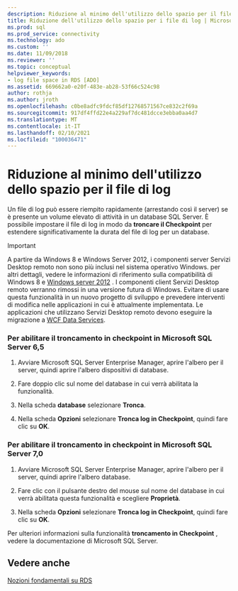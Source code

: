 ```yaml
---
description: Riduzione al minimo dell'utilizzo dello spazio per il file di log
title: Riduzione dell'utilizzo dello spazio per i file di log | Microsoft Docs
ms.prod: sql
ms.prod_service: connectivity
ms.technology: ado
ms.custom: ''
ms.date: 11/09/2018
ms.reviewer: ''
ms.topic: conceptual
helpviewer_keywords:
- log file space in RDS [ADO]
ms.assetid: 669662a0-e20f-483e-ab28-53f66c524c98
author: rothja
ms.author: jroth
ms.openlocfilehash: c0be8adfc9fdcf85df12768571567ce832c2f69a
ms.sourcegitcommit: 917df4ffd22e4a229af7dc481dcce3ebba0aa4d7
ms.translationtype: MT
ms.contentlocale: it-IT
ms.lasthandoff: 02/10/2021
ms.locfileid: "100036471"
---
```

# <a name="minimizing-log-file-space-usage"></a>Riduzione al minimo dell'utilizzo dello spazio per il file di log
Un file di log può essere riempito rapidamente (arrestando così il server) se è presente un volume elevato di attività in un database SQL Server. È possibile impostare il file di log in modo da **troncare il Checkpoint** per estendere significativamente la durata del file di log per un database.  
  
> [!IMPORTANT]
>  A partire da Windows 8 e Windows Server 2012, i componenti server Servizi Desktop remoto non sono più inclusi nel sistema operativo Windows. per altri dettagli, vedere le informazioni di riferimento sulla compatibilità di Windows 8 e [Windows server 2012](https://www.microsoft.com/download/details.aspx?id=27416) . I componenti client Servizi Desktop remoto verranno rimossi in una versione futura di Windows. Evitare di usare questa funzionalità in un nuovo progetto di sviluppo e prevedere interventi di modifica nelle applicazioni in cui è attualmente implementata. Le applicazioni che utilizzano Servizi Desktop remoto devono eseguire la migrazione a [WCF Data Services](/dotnet/framework/wcf/).  
  
### <a name="to-enable-truncate-on-checkpoint-in-microsoft-sql-server-65"></a>Per abilitare il troncamento in checkpoint in Microsoft SQL Server 6,5  
  
1.  Avviare Microsoft SQL Server Enterprise Manager, aprire l'albero per il server, quindi aprire l'albero dispositivi di database.  
  
2.  Fare doppio clic sul nome del database in cui verrà abilitata la funzionalità.  
  
3.  Nella scheda **database** selezionare **Tronca**.  
  
4.  Nella scheda **Opzioni** selezionare **Tronca log in Checkpoint**, quindi fare clic su **OK**.  
  
### <a name="to-enable-truncate-on-checkpoint-in-microsoft-sql-server-70"></a>Per abilitare il troncamento in checkpoint in Microsoft SQL Server 7,0  
  
1.  Avviare Microsoft SQL Server Enterprise Manager, aprire l'albero per il server, quindi aprire l'albero database.  
  
2.  Fare clic con il pulsante destro del mouse sul nome del database in cui verrà abilitata questa funzionalità e scegliere **Proprietà**.  
  
3.  Nella scheda **Opzioni** selezionare **Tronca log in Checkpoint**, quindi fare clic su **OK**.  
  
 Per ulteriori informazioni sulla funzionalità **troncamento in Checkpoint** , vedere la documentazione di Microsoft SQL Server.  
  
## <a name="see-also"></a>Vedere anche  
 [Nozioni fondamentali su RDS](./rds-fundamentals.md)